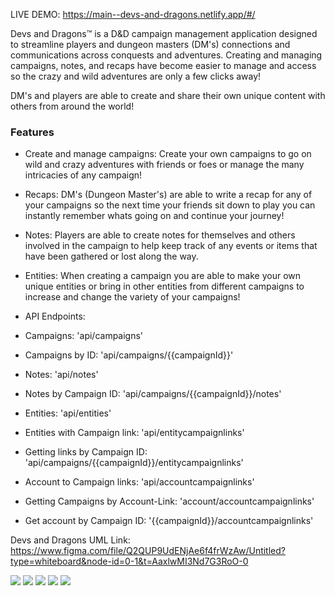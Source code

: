 LIVE DEMO:
https://main--devs-and-dragons.netlify.app/#/

Devs and Dragons™️ is a D&D campaign management application designed to streamline players and dungeon masters (DM's) connections and communications across conquests and adventures. Creating and managing campaigns, notes, and recaps have become easier to manage and access so the crazy and wild adventures are only a few clicks away!

DM's and players are able to create and share their own unique content with others from around the world!

### Features
- Create and manage campaigns:
Create your own campaigns to go on wild and crazy adventures with friends or foes or manage the many intricacies of any campaign!

- Recaps:
DM's (Dungeon Master's) are able to write a recap for any of your campaigns so the next time your friends sit down to play you can instantly remember whats going on and continue your journey!


- Notes:
Players are able to create notes for themselves and others involved in the campaign to help keep track of any events or items that have been gathered or lost along the way.

- Entities:
When creating a campaign you are able to make your own unique entities or bring in other entities from different campaigns to increase and change the variety of your campaigns!

- API Endpoints:

- Campaigns:
  'api/campaigns'

- Campaigns by ID:
  'api/campaigns/{{campaignId}}'

- Notes:
  'api/notes'

- Notes by Campaign ID:
  'api/campaigns/{{campaignId}}/notes'

- Entities:
  'api/entities'

- Entities with Campaign link:
  'api/entitycampaignlinks'

- Getting links by Campaign ID:
  'api/campaigns/{{campaignId}}/entitycampaignlinks'

- Account to Campaign links:
  'api/accountcampaignlinks'

- Getting Campaigns by Account-Link:
  'account/accountcampaignlinks'

- Get account by Campaign ID:
  '{{campaignId}}/accountcampaignlinks'

Devs and Dragons UML Link:
  https://www.figma.com/file/Q2QUP9UdENjAe6f4frWzAw/Untitled?type=whiteboard&node-id=0-1&t=AaxlwMI3Nd7G3RoO-0

  ![](https://github.com/JeremyOlds/devs_and_dragons-Developer/blob/main/public/DevsHomePage.png)
  ![](https://github.com/JeremyOlds/devs_and_dragons-Developer/blob/main/public/DevsCampaignPage.png)
  ![](https://github.com/JeremyOlds/devs_and_dragons-Developer/blob/main/public/DevsActiveCampaignPage2.png)
  ![](https://github.com/JeremyOlds/devs_and_dragons-Developer/blob/main/public/DevsActiveCampaignPage1.png)
  ![](https://github.com/JeremyOlds/devs_and_dragons-Developer/blob/main/public/DevsAccountPage.png)
